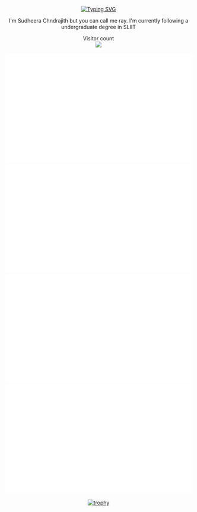 

<div align="center">

[![Typing SVG](https://readme-typing-svg.demolab.com/?&center=true&vCenter=true&lines=Hi+there;Welcome+to+my+Github+profile)](https://git.io/typing-svg)
 
I'm Sudheera Chndrajith but you can call me ray. I'm currently following a undergraduate degree in SLIIT 

<!--
📫 How to reach me: [@Linkedin](https://www.linkedin.com/in/sudheera-chandrajith/)-->
 
 

<p align="center"> 
  Visitor count<br>
  <img src="https://profile-counter.glitch.me/IT21227554/count.svg" />
</p>

<a href="https://github.com/IT21227554/github-stats#gh-dark-mode-only">
<img src="https://github.com/IT21227554/Github-stats/blob/master/generated/overview.svg#gh-dark-mode-only" />
<img src="https://github.com/IT21227554/Github-Stats/blob/master/generated/languages.svg#gh-dark-mode-only" />
</a>

<a href="https://github.com/IT21227554/github-stats#gh-light-mode-only">
<img src="https://github.com/IT21227554/Github-Stats/blob/master/generated/overview.svg#gh-dark-mode-only#gh-light-mode-only" />
<img src="https://github.com/IT21227554/Github-Stats/blob/master/generated/languages.svg#gh-dark-mode-only#gh-light-mode-only" />
</a>

[![trophy](https://github-profile-trophy.vercel.app/?username=IT21227554&theme=onedark)](https://github.com/ryo-ma/github-profile-trophy)
</div>



 

